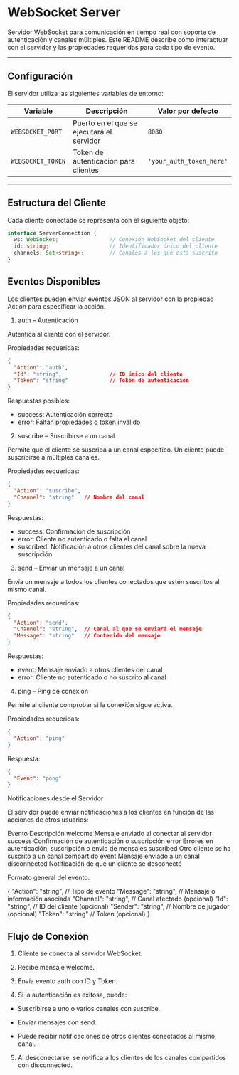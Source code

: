 # WebSocket Server

Servidor WebSocket para comunicación en tiempo real con soporte de autenticación y canales múltiples. Este README describe cómo interactuar con el servidor y las propiedades requeridas para cada tipo de evento.

---

## Configuración

El servidor utiliza las siguientes variables de entorno:

| Variable                     | Descripción                                      | Valor por defecto       |
|-------------------------------|-------------------------------------------------|------------------------|
| `WEBSOCKET_PORT`       | Puerto en el que se ejecutará el servidor       | `8080`                 |
| `WEBSOCKET_TOKEN`      | Token de autenticación para clientes            | `'your_auth_token_here'` |

---

## Estructura del Cliente

Cada cliente conectado se representa con el siguiente objeto:

```ts
interface ServerConnection {
  ws: WebSocket;                // Conexión WebSocket del cliente
  id: string;                   // Identificador único del cliente
  channels: Set<string>;        // Canales a los que está suscrito
}
```

## Eventos Disponibles

Los clientes pueden enviar eventos JSON al servidor con la propiedad Action para especificar la acción.

1. auth – Autenticación

Autentica al cliente con el servidor.

Propiedades requeridas:

```json
{
  "Action": "auth",
  "Id": "string",               // ID único del cliente
  "Token": "string"             // Token de autenticación
}
```

Respuestas posibles:

+ success: Autenticación correcta
+ error: Faltan propiedades o token inválido

2. suscribe – Suscribirse a un canal

Permite que el cliente se suscriba a un canal específico. Un cliente puede suscribirse a múltiples canales.

Propiedades requeridas:
```json
{
  "Action": "suscribe",
  "Channel": "string"   // Nombre del canal
}
```

Respuestas:
+ success: Confirmación de suscripción
+ error: Cliente no autenticado o falta el canal
+ suscribed: Notificación a otros clientes del canal sobre la nueva suscripción

3. send – Enviar un mensaje a un canal

Envía un mensaje a todos los clientes conectados que estén suscritos al mismo canal.

Propiedades requeridas:
```json
{
  "Action": "send",
  "Channel": "string",  // Canal al que se enviará el mensaje
  "Message": "string"   // Contenido del mensaje
}
```

Respuestas:
+ event: Mensaje enviado a otros clientes del canal
+ error: Cliente no autenticado o no suscrito al canal

4. ping – Ping de conexión

Permite al cliente comprobar si la conexión sigue activa.

Propiedades requeridas:
```json
{
  "Action": "ping"
}
```

Respuesta:
```json
{
  "Event": "pong"
}
```

Notificaciones desde el Servidor

El servidor puede enviar notificaciones a los clientes en función de las acciones de otros usuarios:

Evento	Descripción
welcome	Mensaje enviado al conectar al servidor
success	Confirmación de autenticación o suscripción
error	Errores en autenticación, suscripción o envío de mensajes
suscribed	Otro cliente se ha suscrito a un canal compartido
event	Mensaje enviado a un canal
disconnected	Notificación de que un cliente se desconectó

Formato general del evento:

{
  "Action": "string",      // Tipo de evento
  "Message": "string",     // Mensaje o información asociada
  "Channel": "string",     // Canal afectado (opcional)
  "Id": "string",          // ID del cliente (opcional)
  "Sender": "string",        // Nombre de jugador (opcional)
  "Token": "string"        // Token (opcional)
}

## Flujo de Conexión

1. Cliente se conecta al servidor WebSocket.

2. Recibe mensaje welcome.

3. Envía evento auth con ID y Token.

4. Si la autenticación es exitosa, puede:

 - Suscribirse a uno o varios canales con suscribe.

 - Enviar mensajes con send.

 - Puede recibir notificaciones de otros clientes conectados al mismo canal.

5. Al desconectarse, se notifica a los clientes de los canales compartidos con disconnected.
